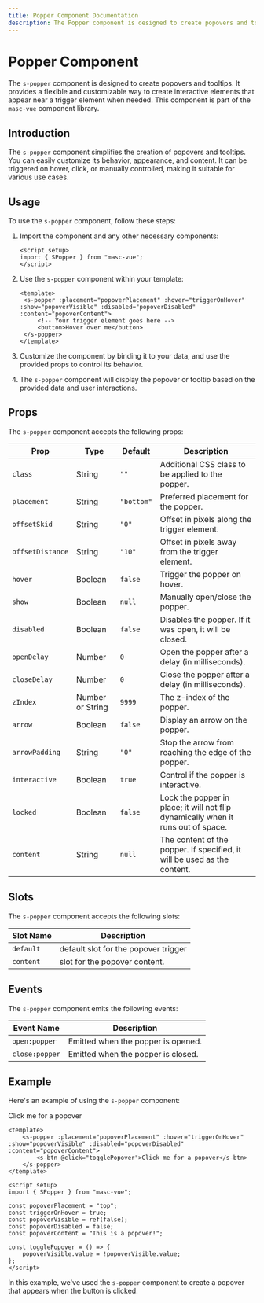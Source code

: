 ```yaml
---
title: Popper Component Documentation
description: The Popper component is designed to create popovers and tooltips. It provides a flexible and customizable way to create interactive elements that appear near a trigger element when needed.
---
```


# Popper Component

The `s-popper` component is designed to create popovers and tooltips. It provides a flexible and customizable way to create interactive elements that appear near a trigger element when needed. This component is part of the `masc-vue` component library.

## Introduction

The `s-popper` component simplifies the creation of popovers and tooltips. You can easily customize its behavior, appearance, and content. It can be triggered on hover, click, or manually controlled, making it suitable for various use cases.

## Usage

To use the `s-popper` component, follow these steps:

1. Import the component and any other necessary components:

   ```vue
   <script setup>
   import { SPopper } from "masc-vue";
   </script>
   ```

2. Use the `s-popper` component within your template:

   ```vue
   <template>
   	<s-popper :placement="popoverPlacement" :hover="triggerOnHover" :show="popoverVisible" :disabled="popoverDisabled" :content="popoverContent">
   		<!-- Your trigger element goes here -->
   		<button>Hover over me</button>
   	</s-popper>
   </template>
   ```

3. Customize the component by binding it to your data, and use the provided props to control its behavior.

4. The `s-popper` component will display the popover or tooltip based on the provided data and user interactions.

## Props

The `s-popper` component accepts the following props:

| Prop             | Type             | Default    | Description                                                                       |
| ---------------- | ---------------- | ---------- | --------------------------------------------------------------------------------- |
| `class`          | String           | `""`       | Additional CSS class to be applied to the popper.                                 |
| `placement`      | String           | `"bottom"` | Preferred placement for the popper.                                               |
| `offsetSkid`     | String           | `"0"`      | Offset in pixels along the trigger element.                                       |
| `offsetDistance` | String           | `"10"`     | Offset in pixels away from the trigger element.                                   |
| `hover`          | Boolean          | `false`    | Trigger the popper on hover.                                                      |
| `show`           | Boolean          | `null`     | Manually open/close the popper.                                                   |
| `disabled`       | Boolean          | `false`    | Disables the popper. If it was open, it will be closed.                           |
| `openDelay`      | Number           | `0`        | Open the popper after a delay (in milliseconds).                                  |
| `closeDelay`     | Number           | `0`        | Close the popper after a delay (in milliseconds).                                 |
| `zIndex`         | Number or String | `9999`     | The z-index of the popper.                                                        |
| `arrow`          | Boolean          | `false`    | Display an arrow on the popper.                                                   |
| `arrowPadding`   | String           | `"0"`      | Stop the arrow from reaching the edge of the popper.                              |
| `interactive`    | Boolean          | `true`     | Control if the popper is interactive.                                             |
| `locked`         | Boolean          | `false`    | Lock the popper in place; it will not flip dynamically when it runs out of space. |
| `content`        | String           | `null`     | The content of the popper. If specified, it will be used as the content.          |

## Slots

The `s-popper` component accepts the following slots:

| Slot Name | Description                          |
| --------- | ------------------------------------ |
| `default` | default slot for the popover trigger |
| `content` | slot for the popover content.        |

## Events

The `s-popper` component emits the following events:

| Event Name     | Description                        |
| -------------- | ---------------------------------- |
| `open:popper`  | Emitted when the popper is opened. |
| `close:popper` | Emitted when the popper is closed. |

## Example

Here's an example of using the `s-popper` component:

<s-comp>
	<s-popper class="bg-black text-white p-2 rounded text-center" arrow :placement="popoverPlacement" :hover="triggerOnHover" :show="popoverVisible" :disabled="popoverDisabled" :content="popoverContent">
		<s-btn @click="togglePopover">Click me for a popover</s-btn>
	</s-popper>
</s-comp>

<script setup>
import { SPopper } from "masc-vue";
import { ref } from "vue";

const popoverPlacement = "top";
const triggerOnHover = true;
const popoverVisible = ref(false);
const popoverDisabled = false;
const popoverContent = "This is a popover!";

const togglePopover = () => {
	popoverVisible.value = !popoverVisible.value;
};
</script>

```vue
<template>
	<s-popper :placement="popoverPlacement" :hover="triggerOnHover" :show="popoverVisible" :disabled="popoverDisabled" :content="popoverContent">
		<s-btn @click="togglePopover">Click me for a popover</s-btn>
	</s-popper>
</template>

<script setup>
import { SPopper } from "masc-vue";

const popoverPlacement = "top";
const triggerOnHover = true;
const popoverVisible = ref(false);
const popoverDisabled = false;
const popoverContent = "This is a popover!";

const togglePopover = () => {
	popoverVisible.value = !popoverVisible.value;
};
</script>
```

In this example, we've used the `s-popper` component to create a popover that appears when the button is clicked.
